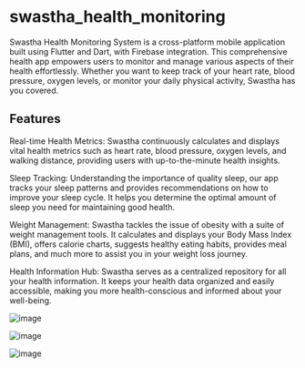 # swastha_health_monitoring

Swastha Health Monitoring System is a cross-platform mobile application built using Flutter and Dart, with Firebase integration. This comprehensive health app empowers users to monitor and manage various aspects of their health effortlessly. Whether you want to keep track of your heart rate, blood pressure, oxygen levels, or monitor your daily physical activity, Swastha has you covered.

## Features

Real-time Health Metrics: Swastha continuously calculates and displays vital health metrics such as heart rate, blood pressure, oxygen levels, and walking distance, providing users with up-to-the-minute health insights.

Sleep Tracking: Understanding the importance of quality sleep, our app tracks your sleep patterns and provides recommendations on how to improve your sleep cycle. It helps you determine the optimal amount of sleep you need for maintaining good health.

Weight Management: Swastha tackles the issue of obesity with a suite of weight management tools. It calculates and displays your Body Mass Index (BMI), offers calorie charts, suggests healthy eating habits, provides meal plans, and much more to assist you in your weight loss journey.

Health Information Hub: Swastha serves as a centralized repository for all your health information. It keeps your health data organized and easily accessible, making you more health-conscious and informed about your well-being.


![image](https://github.com/khshohag99/Swastha_Health_Monitoring_App/assets/115762775/f431ede2-4b0b-458b-b80c-74738af9c0ee)



![image](https://github.com/khshohag99/Swastha_Health_Monitoring_App/assets/115762775/b20d2956-2a51-4539-b614-532695954233)

![image](https://github.com/khshohag99/Swastha_Health_Monitoring_App/assets/115762775/5b416638-4c03-4dc7-bb9e-4d57156cf12d)

